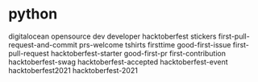 # python
digitalocean opensource dev developer hacktoberfest stickers first-pull-request-and-commit prs-welcome tshirts firsttime good-first-issue first-pull-request hacktoberfest-starter good-first-pr first-contribution hacktoberfest-swag hacktoberfest-accepted hacktoberfest-event hacktoberfest2021 hacktoberfest-2021
